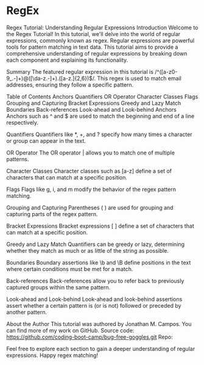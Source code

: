 # RegEx

Regex Tutorial: Understanding Regular Expressions
Introduction
Welcome to the Regex Tutorial! In this tutorial, we'll delve into the world of regular expressions, commonly known as regex. Regular expressions are powerful tools for pattern matching in text data. This tutorial aims to provide a comprehensive understanding of regular expressions by breaking down each component and explaining its functionality.

Summary
The featured regular expression in this tutorial is /^([a-z0-9_\.-]+)@([\da-z\.-]+)\.([a-z\.]{2,6})$/. This regex is used to match email addresses, ensuring they follow a specific pattern.

Table of Contents
Anchors
Quantifiers
OR Operator
Character Classes
Flags
Grouping and Capturing
Bracket Expressions
Greedy and Lazy Match
Boundaries
Back-references
Look-ahead and Look-behind
Anchors
Anchors such as ^ and $ are used to match the beginning and end of a line respectively.

Quantifiers
Quantifiers like *, +, and ? specify how many times a character or group can appear in the text.

OR Operator
The OR operator | allows you to match one of multiple patterns.

Character Classes
Character classes such as [a-z] define a set of characters that can match at a specific position.

Flags
Flags like g, i, and m modify the behavior of the regex pattern matching.

Grouping and Capturing
Parentheses ( ) are used for grouping and capturing parts of the regex pattern.

Bracket Expressions
Bracket expressions [ ] define a set of characters that can match at a specific position.

Greedy and Lazy Match
Quantifiers can be greedy or lazy, determining whether they match as much or as little of the string as possible.

Boundaries
Boundary assertions like \b and \B define positions in the text where certain conditions must be met for a match.

Back-references
Back-references allow you to refer back to previously captured groups within the same pattern.

Look-ahead and Look-behind
Look-ahead and look-behind assertions assert whether a certain pattern is (or is not) followed or preceded by another pattern.

About the Author
This tutorial was authored by Jonathan M. Campos. You can find more of my work on GitHub.
Source code: 
https://github.com/coding-boot-camp/bug-free-goggles.git
Repo:

Feel free to explore each section to gain a deeper understanding of regular expressions. Happy regex matching!



